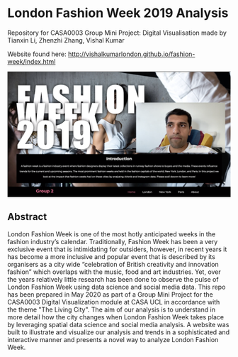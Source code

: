 # London Fashion Week 2019 Analysis
Repository for CASA0003 Group Mini Project: Digital Visualisation made by Tianxin Li, Zhenzhi Zhang, Vishal Kumar

Website found here: http://vishalkumarlondon.github.io/fashion-week/index.html

![](images/thumbnail.png)

## Abstract

London Fashion Week is one of the most hotly anticipated weeks in the fashion industry’s calendar. Traditionally, Fashion Week has been a very exclusive event that is intimidating for outsiders, however, in recent years it has become a more inclusive and popular event that is described by its organisers as a city wide “celebration of British creativity and innovation fashion” which overlaps with the music, food and art industries. Yet, over the years relatively little research has been done to observe the pulse of London Fashion Week using data science and social media data. This repo has been prepared in May 2020 as part of a Group Mini Project for the CASA0003 Digital Visualization module at CASA UCL in accordance with the theme "The Living City". The aim of our analysis is to understand in more detail how the city changes when London Fashion Week takes place by leveraging spatial data science and social media analysis. A website was built to illustrate and visualize our analysis and trends in a sophisticated and interactive manner and presents a novel way to analyze London Fashion Week.
